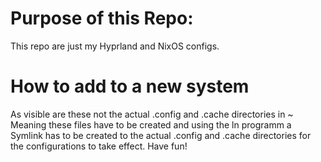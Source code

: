 # Purpose of this Repo:
This repo are just my Hyprland and NixOS configs.

# How to add to a new system
As visible are these not the actual .config and .cache directories in ~ 
Meaning these files have to be created and using the ln programm  a Symlink has to be created to the actual .config and .cache directories for the configurations to take effect.
Have fun!
